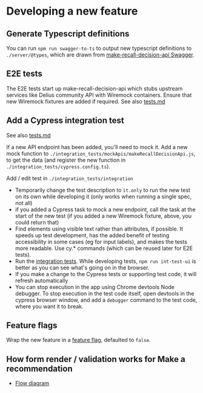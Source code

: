 # Developing a new feature

## Generate Typescript definitions
You can run `npm run swagger-to-ts` to output new typescript definitions to `./server/@types`, which are drawn from [make-recall-decision-api Swagger](https://make-recall-decision-api-dev.hmpps.service.justice.gov.uk/swagger-ui/index.html).

## E2E tests
The E2E tests start up make-recall-decision-api which stubs upstream services like Delius community API with Wiremock containers. Ensure that new Wiremock fixtures are added if required.
See also [tests.md](./docs/tests.md)


## Add a Cypress integration test
See also [tests.md](./docs/tests.md)

If a new API endpoint has been added, you'll need to mock it. Add a new mock function to `./integration_tests/mockApis/makeRecallDecisionApi.js`, to get the data (and register the new function in `./integration_tests/cypress.config.ts`).

Add / edit test in `./integration_tests/integration`
- Temporarily change the test description to `it.only` to run the new test on its own while developing it (only works when running a single spec, not all)
- if you added a Cypress task to mock a new endpoint, call the task at the start of the new test (if you added a new Wiremock fixture, above, you could return that)
- Find elements using visible text rather than attributes, if possible. It speeds up test development, has the added benefit of testing accessibility in some cases (eg for input labels), and makes the tests more readable. Use cy.* commands (which can be reused later for E2E tests).
- Run the [integration tests](./tests.md). While developing tests, `npm run int-test-ui` is better as you can see what's going on in the browser.
- If you make a change to the Cypress tests or supporting test code, it will refresh automatically
- You can stop execution in the app using Chrome devtools Node debugger. To stop execution in the test code itself, open devtools in the cypress browser window, and add a `debugger` command to the test code, where you want it to break.

## Feature flags
Wrap the new feature in a [feature flag](./feature-flags.md), defaulted to `false`.

## How form render / validation works for Make a recommendation
- [Flow diagram](./images/make-recall-decision-ui-flow.png)
